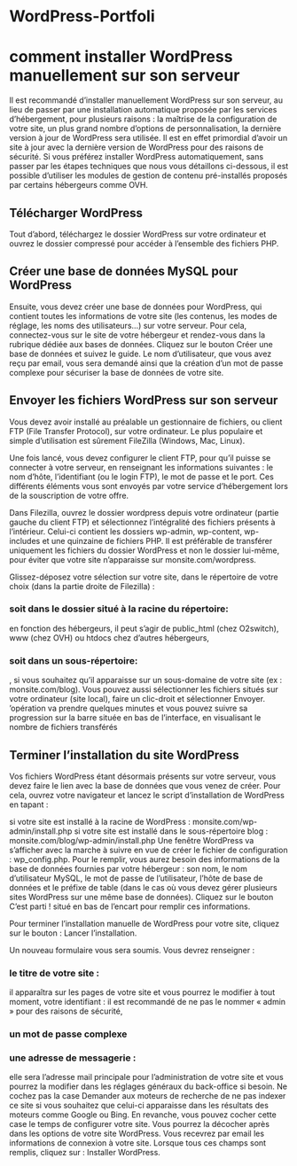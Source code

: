 # WordPress-Portfoli

<h1>comment installer WordPress manuellement sur son serveur</h1>
Il est recommandé d’installer manuellement WordPress sur son serveur, au lieu de passer par une installation automatique proposée par les services d’hébergement, pour plusieurs raisons :
la maîtrise de la configuration de votre site,
un plus grand nombre d’options de personnalisation,
la dernière version à jour de WordPress sera utilisée.
Il est en effet primordial d’avoir un site à jour avec la dernière version de WordPress pour des raisons de sécurité. Si vous préférez installer WordPress automatiquement, sans passer par les étapes techniques que nous vous détaillons ci-dessous, il est possible d’utiliser les modules de gestion de contenu pré-installés proposés par certains hébergeurs comme OVH.
<h2>Télécharger WordPress</h2>
Tout d’abord, téléchargez le dossier WordPress sur votre ordinateur et ouvrez le dossier compressé pour accéder à l’ensemble des fichiers PHP.
<h2>Créer une base de données MySQL pour WordPress</h2>
Ensuite, vous devez créer une base de données pour WordPress, qui contient toutes les informations de votre site (les contenus, les modes de réglage, les noms des utilisateurs…) sur votre serveur. Pour cela, connectez-vous sur le site de votre hébergeur et rendez-vous dans la rubrique dédiée aux bases de données. Cliquez sur le bouton Créer une base de données et suivez le guide.
Le nom d’utilisateur, que vous avez reçu par email, vous sera demandé ainsi que la création d’un mot de passe complexe pour sécuriser la base de données de votre site.
<h2>Envoyer les fichiers WordPress sur son serveur </h2>
Vous devez avoir installé au préalable un gestionnaire de fichiers, ou client FTP (File Transfer Protocol), sur votre ordinateur. Le plus populaire et simple d’utilisation est sûrement FileZilla (Windows, Mac, Linux).

Une fois lancé, vous devez configurer le client FTP, pour qu’il puisse se connecter à votre serveur, en renseignant les informations suivantes : le nom d’hôte, l’identifiant (ou le login FTP), le mot de passe et le port. Ces différents éléments vous sont envoyés par votre service d’hébergement lors de la souscription de votre offre.

Dans Filezilla, ouvrez le dossier wordpress depuis votre ordinateur (partie gauche du client FTP) et sélectionnez l’intégralité des fichiers présents à l’intérieur. Celui-ci contient les dossiers wp-admin, wp-content, wp-includes et une quinzaine de fichiers PHP. Il est préférable de transférer uniquement les fichiers du dossier WordPress et non le dossier lui-même, pour éviter que votre site n’apparaisse sur monsite.com/wordpress.

Glissez-déposez votre sélection sur votre site, dans le répertoire de votre choix (dans la partie droite de Filezilla) :

<h3>soit dans le dossier situé à la racine du répertoire:</h3> en fonction des hébergeurs, il peut s’agir de public_html (chez O2switch), www (chez OVH) ou htdocs chez d’autres hébergeurs,
<h3>soit dans un sous-répertoire:</h3>, si vous souhaitez qu’il apparaisse sur un sous-domaine de votre site (ex : monsite.com/blog).
Vous pouvez aussi sélectionner les fichiers situés sur votre ordinateur (site local), faire un clic-droit et sélectionner Envoyer.
’opération va prendre quelques minutes et vous pouvez suivre sa progression sur la barre située en bas de l’interface, en visualisant le nombre de fichiers transférés
<h2>Terminer l’installation du site WordPress </h2>
Vos fichiers WordPress étant désormais présents sur votre serveur, vous devez faire le lien avec la base de données que vous venez de créer. Pour cela, ouvrez votre navigateur et lancez le script d’installation de WordPress en tapant :

si votre site est installé à la racine de WordPress : monsite.com/wp-admin/install.php
si votre site est installé dans le sous-répertoire blog : monsite.com/blog/wp-admin/install.php
Une fenêtre WordPress va s’afficher avec la marche à suivre en vue de créer le fichier de configuration : wp_config.php. Pour le remplir, vous aurez besoin des informations de la base de données fournies par votre hébergeur : son nom, le nom d’utilisateur MySQL, le mot de passe de l’utilisateur, l’hôte de base de données et le préfixe de table (dans le cas où vous devez gérer plusieurs sites WordPress sur une même base de données). Cliquez sur le bouton C’est parti ! situé en bas de l’encart pour remplir ces informations.

Pour terminer l’installation manuelle de WordPress pour votre site, cliquez sur le bouton : Lancer l’installation.

Un nouveau formulaire vous sera soumis. Vous devrez renseigner :

<h3>le titre de votre site :</h3> il apparaîtra sur les pages de votre site et vous pourrez le modifier à tout moment,
</h3>votre identifiant :</h3> il est recommandé de ne pas le nommer « admin » pour des raisons de sécurité,
<h3>un mot de passe complexe</h3>
<h3>une adresse de messagerie :</h3> elle sera l’adresse mail principale pour l’administration de votre site et vous pourrez la modifier dans les réglages généraux du back-office si besoin.
Ne cochez pas la case Demander aux moteurs de recherche de ne pas indexer ce site si vous souhaitez que celui-ci apparaisse dans les résultats des moteurs comme Google ou Bing. En revanche, vous pouvez cocher cette case le temps de configurer votre site. Vous pourrez la décocher après dans les options de votre site WordPress.
Vous recevrez par email les informations de connexion à votre site. Lorsque tous ces champs sont remplis, cliquez sur : Installer WordPress.



